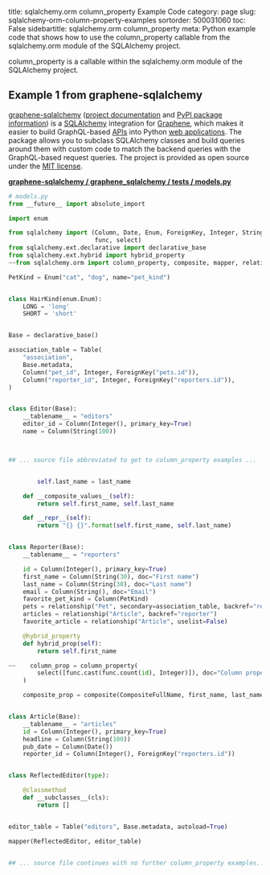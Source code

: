 title: sqlalchemy.orm column_property Example Code
category: page
slug: sqlalchemy-orm-column-property-examples
sortorder: 500031060
toc: False
sidebartitle: sqlalchemy.orm column_property
meta: Python example code that shows how to use the column_property callable from the sqlalchemy.orm module of the SQLAlchemy project.


column_property is a callable within the sqlalchemy.orm module of the SQLAlchemy project.


## Example 1 from graphene-sqlalchemy
[graphene-sqlalchemy](https://github.com/graphql-python/graphene-sqlalchemy)
([project documentation](https://docs.graphene-python.org/projects/sqlalchemy/en/latest/)
and
[PyPI package information](https://pypi.org/project/graphene-sqlalchemy/))
is a [SQLAlchemy](/sqlalchemy.html) integration for
[Graphene](https://graphene-python.org/), which makes it easier to build
GraphQL-based [APIs](/application-programming-interfaces.html) into Python
[web applications](/web-development.html). The package allows you to
subclass SQLAlchemy classes and build queries around them with custom
code to match the backend queries with the GraphQL-based request queries.
The project is provided as open source under the
[MIT license](https://github.com/graphql-python/graphene-sqlalchemy/blob/master/LICENSE.md).

[**graphene-sqlalchemy / graphene_sqlalchemy / tests / models.py**](https://github.com/graphql-python/graphene-sqlalchemy/blob/master/graphene_sqlalchemy/tests/models.py)

```python
# models.py
from __future__ import absolute_import

import enum

from sqlalchemy import (Column, Date, Enum, ForeignKey, Integer, String, Table,
                        func, select)
from sqlalchemy.ext.declarative import declarative_base
from sqlalchemy.ext.hybrid import hybrid_property
~~from sqlalchemy.orm import column_property, composite, mapper, relationship

PetKind = Enum("cat", "dog", name="pet_kind")


class HairKind(enum.Enum):
    LONG = 'long'
    SHORT = 'short'


Base = declarative_base()

association_table = Table(
    "association",
    Base.metadata,
    Column("pet_id", Integer, ForeignKey("pets.id")),
    Column("reporter_id", Integer, ForeignKey("reporters.id")),
)


class Editor(Base):
    __tablename__ = "editors"
    editor_id = Column(Integer(), primary_key=True)
    name = Column(String(100))



## ... source file abbreviated to get to column_property examples ...


        self.last_name = last_name

    def __composite_values__(self):
        return self.first_name, self.last_name

    def __repr__(self):
        return "{} {}".format(self.first_name, self.last_name)


class Reporter(Base):
    __tablename__ = "reporters"

    id = Column(Integer(), primary_key=True)
    first_name = Column(String(30), doc="First name")
    last_name = Column(String(30), doc="Last name")
    email = Column(String(), doc="Email")
    favorite_pet_kind = Column(PetKind)
    pets = relationship("Pet", secondary=association_table, backref="reporters", order_by="Pet.id")
    articles = relationship("Article", backref="reporter")
    favorite_article = relationship("Article", uselist=False)

    @hybrid_property
    def hybrid_prop(self):
        return self.first_name

~~    column_prop = column_property(
        select([func.cast(func.count(id), Integer)]), doc="Column property"
    )

    composite_prop = composite(CompositeFullName, first_name, last_name, doc="Composite")


class Article(Base):
    __tablename__ = "articles"
    id = Column(Integer(), primary_key=True)
    headline = Column(String(100))
    pub_date = Column(Date())
    reporter_id = Column(Integer(), ForeignKey("reporters.id"))


class ReflectedEditor(type):

    @classmethod
    def __subclasses__(cls):
        return []


editor_table = Table("editors", Base.metadata, autoload=True)

mapper(ReflectedEditor, editor_table)


## ... source file continues with no further column_property examples...

```

